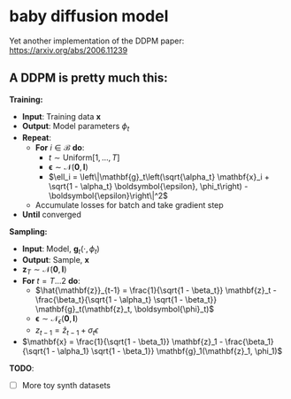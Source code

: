 # baby diffusion model

Yet another implementation of the DDPM paper: https://arxiv.org/abs/2006.11239

## A DDPM is pretty much this:

**Training:**
- **Input**: Training data $\mathbf{x}$
- **Output**: Model parameters $\phi_t$
- **Repeat**:
    - **For** $i \in \mathcal{B}$ **do**:
        - $t \sim \text{Uniform}[1, \ldots, T]$
        - $\boldsymbol{\epsilon} \sim \mathcal{N}(\mathbf{0}, \mathbf{I})$
        - $\ell_i = \left\|\mathbf{g}_t\left(\sqrt{\alpha_t} \mathbf{x}_i + \sqrt{1 - \alpha_t} \boldsymbol{\epsilon}, \phi_t\right) - \boldsymbol{\epsilon}\right\|^2$
    - Accumulate losses for batch and take gradient step
- **Until** converged

**Sampling:**
- **Input**: Model, $\mathbf{g}_t(\cdot, \phi_t)$
- **Output**: Sample, $\mathbf{x}$
- $\mathbf{z}_T \sim \mathcal{N}(\mathbf{0}, \mathbf{I})$
- **For** $t = T \ldots 2$ **do**:
    - $\hat{\mathbf{z}}_{t-1} = \frac{1}{\sqrt{1 - \beta_t}} \mathbf{z}_t - \frac{\beta_t}{\sqrt{1 - \alpha_t} \sqrt{1 - \beta_t}} \mathbf{g}_t(\mathbf{z}_t, \boldsymbol{\phi}_t)$
    - $\boldsymbol{\epsilon} \sim \mathcal{N}_\epsilon(\mathbf{0}, \mathbf{I})$
    - $z_{t-1} = \hat{z}_{t-1} + \sigma_t \epsilon$
- $\mathbf{x} = \frac{1}{\sqrt{1 - \beta_1}} \mathbf{z}_1 - \frac{\beta_1}{\sqrt{1 - \alpha_1} \sqrt{1 - \beta_1}} \mathbf{g}_1(\mathbf{z}_1, \phi_1)$

**TODO**:
- [ ] More toy synth datasets
